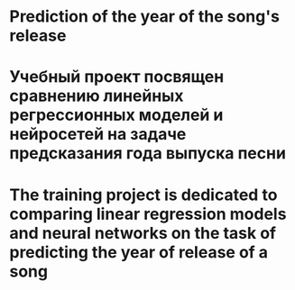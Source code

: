# Prediction of the year of the song's release
# Учебный проект посвящен сравнению линейных регрессионных моделей и нейросетей на задаче предсказания года выпуска песни
# The training project is dedicated to comparing linear regression models and neural networks on the task of predicting the year of release of a song
